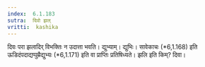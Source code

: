 ```yaml
---
index:  6.1.183
sutra:  दिवो झल्
vritti:  kashika 
---
```


दिवः परा झलादिर् विभक्तिः न उदात्ता भवति। द्युभ्याम्। द्युभिः। सावेकाचः (*6,1.168) इति ऊडिदंपदाद्यप्पुम्रैद्युभ्यः (*6,1.171) इति वा प्राप्तिः प्रतिषिध्यते। झलि इति किम्? दिवा।


